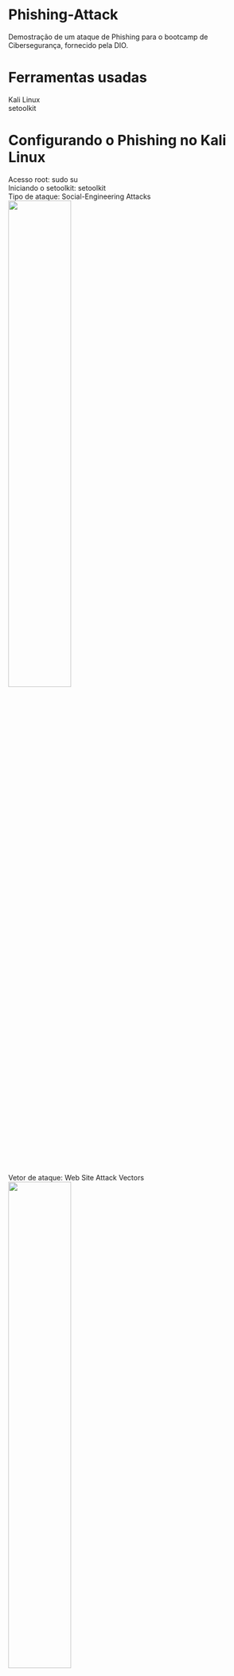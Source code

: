 # Phishing-Attack
Demostração de um ataque de Phishing para o bootcamp de Cibersegurança, fornecido pela DIO.

# Ferramentas usadas
Kali Linux<br>
setoolkit

# Configurando o Phishing no Kali Linux
Acesso root: sudo su<br>
Iniciando o setoolkit: setoolkit<br>
Tipo de ataque: Social-Engineering Attacks<br>
<img style="width: 50%" src="Captura de Tela 2023-02-21 às 06.52.16.png"/><br>
Vetor de ataque: Web Site Attack Vectors<br>
<img style="width: 50%" src="Captura de Tela 2023-02-21 às 06.52.42.png"/><br>
Método de ataque: Credential Harvester Attack Method <br>
<img style="width: 50%" src="Captura de Tela 2023-02-21 às 06.53.10.png"/><br>
Método de ataque: Site Cloner<br>
<img style="width: 50%" src="Captura de Tela 2023-02-21 às 06.53.29.png"/><br>
Obtendo o endereço da máquina: você precisa usar um endereço de IP para hospedar a cópia da página, o setoolkit já mostra o IP da sua maquina por padrão<br>
URL para clone: http://www.facebook.com<br>
<img style="width: 50%" src="Captura de Tela 2023-02-21 às 06.55.23.png"/><br>

# Resutados<br>
Pagina clonada:<br>
<img style="width: 50%" src="Captura de Tela 2023-02-21 às 06.57.43.png"/><br>
Dados capturados<br>
<img style="width: 50%" src="Captura de Tela 2023-02-21 às 07.12.56.png"/><br>
